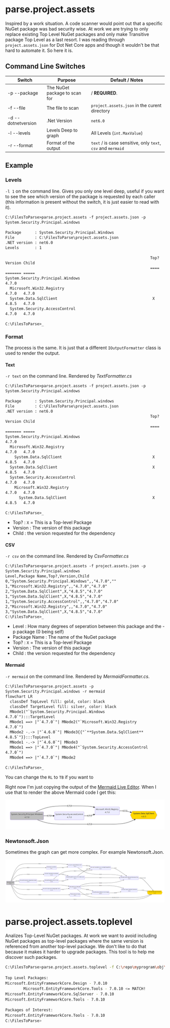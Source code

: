 # parse.project.assets
Inspired by a work situation. 
A code scanner would point out that a specific NuGet package was bad security wise. 
At work we are trying to only replace existing Top Level NuGet packages and only make Transitive package Top Level as a last resort.
I was reading through `project.assets.json` for Dot Net Core apps and though it wouldn't be that hard to automate it.
So here it is.

## Command Line Switches

| Switch              |  Purpose                        | Default / Notes
|---------------------|---------------------------------|-
| -p  --package       | The NuGet package to scan for   | / **REQUIRED**. 
| -f  --file          | The file to scan                | `project.assets.json` in the curent directory
| -d  --dotnetversion | .Net Version                    | `net6.0`
| -l  --levels        | Levels Deep to graph            | All Levels (`int.MaxValue`)
| -r  --format        | Format of the output            | `text` / is case sensitive, only `text`, `csv` and `mermaid`

## Example


### Levels

`-l 1` on the command line. Gives you only one level deep, useful if you want to see the see which version of the 
package is requested by each caller (this information is present without the switch, it is just easier to read with it). 

```shell
C:\FilesToParse>parse.project.assets -f project.assets.json -p System.Security.Principal.windows

Package      : System.Security.Principal.Windows
File         : C:\FilesToParse\project.assets.json
.NET version : net6.0
Levels       : 1

                                                                Top?    Version Child
                                                                ====    ======= =====
System.Security.Principal.Windows                                       4.7.0
  Microsoft.Win32.Registry                                              4.7.0   4.7.0
  System.Data.SqlClient                                          X      4.8.5   4.7.0
  System.Security.AccessControl                                         4.7.0   4.7.0

C:\FilesToParse>_
```

### Format

The process is the same. It is just that a different `IOutputFormatter` class is used to render the output.

#### Text

`-r text` on the command line. Rendered by *TextFormatter.cs*
 
```shell
C:\FilesToParse>parse.project.assets -f project.assets.json -p System.Security.Principal.windows

Package      : System.Security.Principal.windows
File         : C:\FilesToParse\project.assets.json
.NET version : net6.0
                                                                Top?    Version Child
                                                                ====    ======= =====
System.Security.Principal.Windows                                       4.7.0
  Microsoft.Win32.Registry                                              4.7.0   4.7.0
    System.Data.SqlClient                                        X      4.8.5   4.7.0
  System.Data.SqlClient                                          X      4.8.5   4.7.0
  System.Security.AccessControl                                         4.7.0   4.7.0
    Microsoft.Win32.Registry                                            4.7.0   4.7.0
      System.Data.SqlClient                                      X      4.8.5   4.7.0

C:\FilesToParse>_
```

- Top? : `X` = This is a Top-level Package 
- Version : The version of this package
- Child : the version requested for the dependency  

#### CSV

`-r csv` on the command line. Rendered by *CsvFormatter.cs*

```shell
C:\FilesToParse>parse.project.assets -f project.assets.json -p System.Security.Principal.windows
Level,Package Name,Top?,Version,Child
0,"System.Security.Principal.Windows",,"4.7.0",""
1,"Microsoft.Win32.Registry",,"4.7.0","4.7.0"
2,"System.Data.SqlClient",X,"4.8.5","4.7.0"
1,"System.Data.SqlClient",X,"4.8.5","4.7.0"
1,"System.Security.AccessControl",,"4.7.0","4.7.0"
2,"Microsoft.Win32.Registry",,"4.7.0","4.7.0"
3,"System.Data.SqlClient",X,"4.8.5","4.7.0"
C:\FilesToParse>_
```

- Level : How many degrees of seperation between this package and the -p package (0 being self)
- Package Name : The name of the NuGet package
- Top? : `X` = This is a Top-level Package 
- Version : The version of this package
- Child : the version requested for the dependency  

#### Mermaid

`-r mermaid` on the command line. Rendered by *MermaidFormatter.cs*. 

```shell
C:\FilesToParse>parse.project.assets -p System.Security.Principal.windows -r mermaid
flowchart LR
  classDef TopLevel fill: gold, color: black
  classDef TargetLevel fill: silver, color: black
  MNode1("`System.Security.Principal.Windows
4.7.0`"):::TargetLevel
  MNode1 ==> |"`4.7.0`"| MNode2("`Microsoft.Win32.Registry
4.7.0`")
  MNode2 -.-> |"`4.6.0`"| MNode3{{"`**System.Data.SqlClient**
4.8.5`"}}:::TopLevel
  MNode1 -.-> |"`4.6.0`"| MNode3
  MNode1 ==> |"`4.7.0`"| MNode4("`System.Security.AccessControl
4.7.0`")
  MNode4 ==> |"`4.7.0`"| MNode2

C:\FilesToParse>_
```

You can change the `RL` to `TB` if you want to 

Right now I'm just copying the output of the [Mermaid Live Editor](https://mermaid.live/). When I use that to render the above Mermaid code I get this:

![Left to Right graph of System.Security.Principal.Windows](/assets/images/System.Security.Principal.Windows.png)

### Newtonsoft.Json
Sometimes the graph can get more complex. For example Newtonsoft.Json.

![Left to Right graph of Newtonsoft.Json](/assets/images/Newtonsoft.Json.png)

# parse.project.assets.toplevel

Analizes Top-Level NuGet packages. At work we want to avoid including NuGet packages as top-level packages 
where the same version is referenced from another top-level package. We don't like to do that because it 
makes it harder to upgrade packages. This tool is to help me discover such packages.

```bash
C:\FilesToParse>parse.project.assets.toplevel -f C:\repo\myprogram\obj\

Top Level Packages:
Microsoft.EntityFrameworkCore.Design - 7.0.10
        Microsoft.EntityFrameworkCore.Tools - 7.0.10 <= MATCH!
Microsoft.EntityFrameworkCore.SqlServer - 7.0.10
Microsoft.EntityFrameworkCore.Tools - 7.0.10

Packages of Interest:
Microsoft.EntityFrameworkCore.Tools - 7.0.10
C:\FilesToParse>
```
